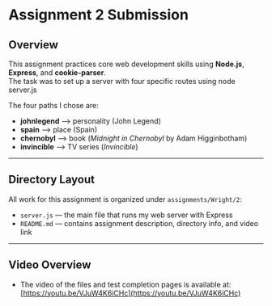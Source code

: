 # Assignment 2 Submission

## Overview
This assignment practices core web development skills using **Node.js**, **Express**, and **cookie-parser**.  
The task was to set up a server with four specific routes using node server.js

The four paths I chose are:
- **johnlegend** --> personality (John Legend)  
- **spain** --> place (Spain)  
- **chernobyl** --> book (*Midnight in Chernobyl* by Adam Higginbotham)  
- **invincible** --> TV series (*Invincible*)  

---

## Directory Layout
All work for this assignment is organized under `assignments/Wright/2`:

- `server.js` — the main file that runs my web server with Express  
- `README.md` — contains assignment description, directory info, and video link  

---

## Video Overview

* The video of the files and test completion pages is available at: [https://youtu.be/VJuW4K6iCHc](https://youtu.be/VJuW4K6iCHc)